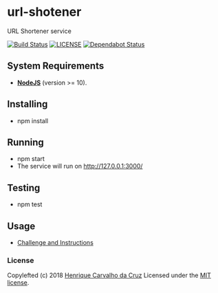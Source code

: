 # url-shotener

URL Shortener service

[![Build Status](https://dev.azure.com/henriquecarvgit/henriquecarvgit/_apis/build/status/henriquecarv.url-shortener?branchName=master)](https://dev.azure.com/henriquecarvgit/henriquecarvgit/_build/latest?definitionId=7)
[![LICENSE](https://img.shields.io/github/license/henriquecarv/url-shortener.svg)](./LICENSE)
[![Dependabot Status](https://api.dependabot.com/badges/status?host=github&repo=henriquecarv/url-shortener)](https://dependabot.com)

## System Requirements

- **[NodeJS](https://nodejs.org/en/)** (version >= 10).

## Installing

- npm install

## Running

- npm start
- The service will run on <http://127.0.0.1:3000/>

## Testing

- npm test

## Usage

- [Challenge and Instructions][3]

### License

Copylefted (c) 2018 [Henrique Carvalho da Cruz][1] Licensed under the [MIT license][2].

[1]: https://henriquecarv.com
[2]: ./LICENSE
[3]: ./CHALLENGE.md
